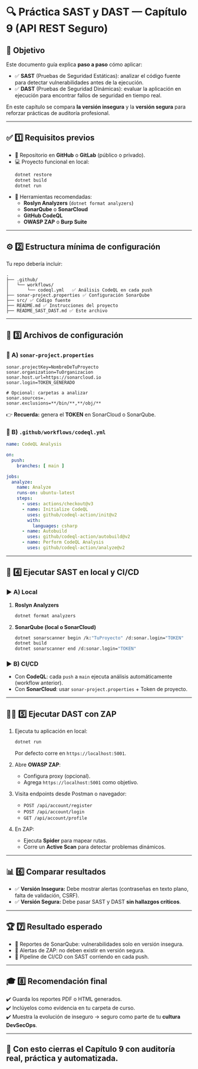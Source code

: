 # 🔍 Práctica SAST y DAST — Capítulo 9 (API REST Seguro)

## 📌 Objetivo

Este documento guía explica **paso a paso** cómo aplicar:

- ✅ **SAST** (Pruebas de Seguridad Estáticas): analizar el código fuente para detectar vulnerabilidades antes de la ejecución.
- ✅ **DAST** (Pruebas de Seguridad Dinámicas): evaluar la aplicación en ejecución para encontrar fallos de seguridad en tiempo real.

En este capítulo se compara **la versión insegura** y la **versión segura** para reforzar prácticas de auditoría profesional.

---

## ✅ 1️⃣ Requisitos previos

- 📂 Repositorio en **GitHub** o **GitLab** (público o privado).
- 💻 Proyecto funcional en local:  
  ```bash
  dotnet restore
  dotnet build
  dotnet run
  ```
- 🔧 Herramientas recomendadas:
  - **Roslyn Analyzers** (`dotnet format analyzers`)
  - **SonarQube** o **SonarCloud**
  - **GitHub CodeQL**
  - **OWASP ZAP** o **Burp Suite**

---

## ⚙️ 2️⃣ Estructura mínima de configuración

Tu repo debería incluir:

```plaintext
.
├── .github/
│   └── workflows/
│       └── codeql.yml   ✅ Análisis CodeQL en cada push
├── sonar-project.properties ✅ Configuración SonarQube
├── src/ ✅ Código fuente
├── README.md ✅ Instrucciones del proyecto
├── README_SAST_DAST.md ✅ Este archivo
```

---

## 🧩 3️⃣ Archivos de configuración

### 📄 A) `sonar-project.properties`

```properties
sonar.projectKey=NombreDeTuProyecto
sonar.organization=TuOrganizacion
sonar.host.url=https://sonarcloud.io
sonar.login=TOKEN_GENERADO

# Opcional: carpetas a analizar
sonar.sources=.
sonar.exclusions=**/bin/**,**/obj/**
```

👉 **Recuerda:** genera el **TOKEN** en SonarCloud o SonarQube.

### 📄 B) `.github/workflows/codeql.yml`

```yaml
name: CodeQL Analysis

on:
  push:
    branches: [ main ]

jobs:
  analyze:
    name: Analyze
    runs-on: ubuntu-latest
    steps:
      - uses: actions/checkout@v3
      - name: Initialize CodeQL
        uses: github/codeql-action/init@v2
        with:
          languages: csharp
      - name: Autobuild
        uses: github/codeql-action/autobuild@v2
      - name: Perform CodeQL Analysis
        uses: github/codeql-action/analyze@v2
```

---

## 🚦 4️⃣ Ejecutar SAST en local y CI/CD

### ▶️ A) Local

1. **Roslyn Analyzers**  
   ```bash
   dotnet format analyzers
   ```

2. **SonarQube (local o SonarCloud)**  
   ```bash
   dotnet sonarscanner begin /k:"TuProyecto" /d:sonar.login="TOKEN"
   dotnet build
   dotnet sonarscanner end /d:sonar.login="TOKEN"
   ```

### ▶️ B) CI/CD

- Con **CodeQL**: cada `push` a `main` ejecuta análisis automáticamente (workflow anterior).
- Con **SonarCloud**: usar `sonar-project.properties` + Token de proyecto.

---

## 🕵️‍♂️ 5️⃣ Ejecutar DAST con ZAP

1. Ejecuta tu aplicación en local:  
   ```bash
   dotnet run
   ```
   Por defecto corre en `https://localhost:5001`.

2. Abre **OWASP ZAP**:
   - Configura proxy (opcional).
   - Agrega `https://localhost:5001` como objetivo.

3. Visita endpoints desde Postman o navegador:
   - `POST /api/account/register`
   - `POST /api/account/login`
   - `GET /api/account/profile`

4. En ZAP:
   - Ejecuta **Spider** para mapear rutas.
   - Corre un **Active Scan** para detectar problemas dinámicos.

---

## 📊 6️⃣ Comparar resultados

- ✅ **Versión Insegura:** Debe mostrar alertas (contraseñas en texto plano, falta de validación, CSRF).
- ✅ **Versión Segura:** Debe pasar SAST y DAST **sin hallazgos críticos**.

---

## 🏆 7️⃣ Resultado esperado

- 📌 Reportes de SonarQube: vulnerabilidades solo en versión insegura.
- 📌 Alertas de ZAP: no deben existir en versión segura.
- 📌 Pipeline de CI/CD con SAST corriendo en cada push.

---

## 🎓 8️⃣ Recomendación final

✔️ Guarda los reportes PDF o HTML generados.  
✔️ Inclúyelos como evidencia en tu carpeta de curso.  
✔️ Muestra la evolución de inseguro → seguro como parte de tu **cultura DevSecOps**.

---

## 🚀 Con esto cierras el Capítulo 9 con auditoría real, práctica y automatizada.